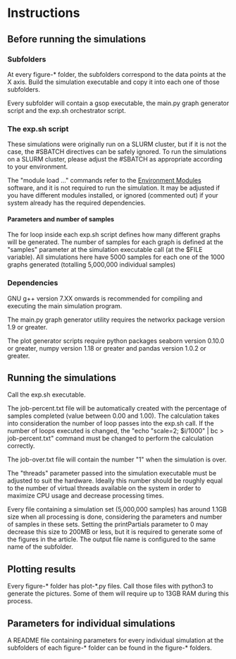 # Instructions

## Before running the simulations

### Subfolders

At every figure-* folder, the subfolders correspond to the data points at the X axis. Build the simulation executable and copy it into each one of those subfolders.

Every subfolder will contain a gsop executable, the main.py graph generator script and the exp.sh orchestrator script.

### The exp.sh script

These simulations were originally run on a SLURM cluster, but if it is not the case, the #SBATCH directives can be safely ignored. To run the simulations on a SLURM cluster, please adjust the #SBATCH as appropriate according to your environment.

The "module load ..." commands refer to the [Environment Modules](http://modules.sourceforge.net/) software, and it is not required to run the simulation. It may be adjusted if you have different modules installed, or ignored (commented out) if your system already has the required dependencies.

#### Parameters and number of samples

The for loop inside each exp.sh script defines how many different graphs will be generated. The number of samples for each graph is defined at the "samples" parameter at the simulation executable call (at the $FILE variable). All simulations here have 5000 samples for each one of the 1000 graphs generated (totalling 5,000,000 individual samples)

### Dependencies

GNU g++ version 7.XX onwards is recommended for compiling and executing the main simulation program. 

The main.py graph generator utility requires the networkx package version 1.9 or greater.

The plot generator scripts require python packages seaborn version 0.10.0 or greater, numpy version 1.18 or greater and pandas version 1.0.2 or greater.

## Running the simulations

Call the exp.sh executable. 

The job-percent.txt file will be automatically created with the percentage of samples completed (value between 0.00 and 1.00). The calculation takes into consideration the number of loop passes into the exp.sh call. If the number of loops executed is changed, the "echo "scale=2; $i/1000" | bc > job-percent.txt" command must be changed to perform the calculation correctly.

The job-over.txt file will contain the number "1" when the simulation is over. 

The "threads" parameter passed into the simulation executable must be adjusted to suit the hardware. Ideally this number should be roughly equal to the number of virtual threads available on the system in order to maximize CPU usage and decrease processing times.

Every file containing a simulation set (5,000,000 samples) has around 1.1GB size when all processing is done, considering the parameters and number of samples in these sets. Setting the printPartials parameter to 0 may decrease this size to 200MB or less, but it is required to generate some of the figures in the article. The output file name is configured to the same name of the subfolder.

## Plotting results

Every figure-* folder has plot-*.py files. Call those files with python3 to generate the pictures. Some of them will require up to 13GB RAM during this process.

## Parameters for individual simulations

A README file containing parameters for every individual simulation at the subfolders of each figure-* folder can be found in the figure-* folders.
